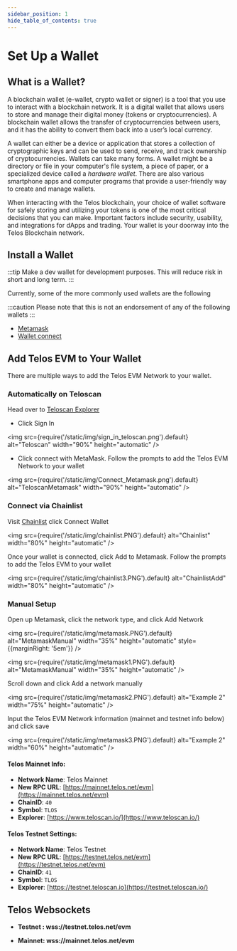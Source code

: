 ```yaml
---
sidebar_position: 1
hide_table_of_contents: true
---
```


# Set Up a Wallet

## What is a Wallet?

A blockchain wallet (e-wallet, crypto wallet or signer) is a tool that you use to interact with a blockchain network. It is a digital wallet that allows users to store and manage their digital money (tokens or cryptocurrencies). A blockchain wallet allows the transfer of cryptocurrencies between users, and it has the ability to convert them back into a user’s local currency.

A wallet can either be a device or application that stores a collection of cryptographic keys and can be used to send, receive, and track ownership of cryptocurrencies. Wallets can take many forms. A wallet might be a directory or file in your computer's file system, a piece of paper, or a specialized device called a _hardware wallet_. There are also various smartphone apps and computer programs that provide a user-friendly way to create and manage wallets.

When interacting with the Telos blockchain, your choice of wallet software for safely storing and utilizing your tokens is one of the most critical decisions that you can make. Important factors include security, usability, and integrations for dApps and trading. Your wallet is your doorway into the Telos Blockchain network.

## Install a Wallet

:::tip
Make a dev wallet for development purposes. This will reduce risk in short and long term.
:::

Currently, some of the more commonly used wallets are the following

:::caution
Please note that this is not an endorsement of any of the following wallets
:::

* [Metamask](https://metamask.io)&#x20;
* [Wallet connect](https://walletconnect.com/)
  
## Add Telos EVM to Your Wallet 

There are multiple ways to add the Telos EVM Network to your wallet.

### Automatically on Teloscan

Head over to [Teloscan Explorer](https://teloscan.io)

- Click Sign In

<img
    src={require('/static/img/sign_in_teloscan.png').default}
    alt="Teloscan"
    width="90%"
    height="automatic"
/>

- Click connect with MetaMask. Follow the prompts to add the Telos EVM Network to your wallet

<img
    src={require('/static/img/Connect_Metamask.png').default}
    alt="TeloscanMetamask"
    width="90%"
    height="automatic"
/>

### Connect via Chainlist

Visit [Chainlist](https://chainlist.org/?search=Telos) click Connect Wallet

<img
    src={require('/static/img/chainlist.PNG').default}
    alt="Chainlist"
    width="80%"
    height="automatic"
/>

Once your wallet is connected, click Add to Metamask. Follow the prompts to add the Telos EVM to your wallet

<img
    src={require('/static/img/chainlist3.PNG').default}
    alt="ChainlistAdd"
    width="80%"
    height="automatic"
/>

### Manual Setup 

Open up Metamask, click the network type, and click Add Network

<img
    src={require('/static/img/metamask.PNG').default}
    alt="MetamaskManual"
    width="35%"
    height="automatic"
    style={{marginRight: '5em'}}
/>

<img
    src={require('/static/img/metamask1.PNG').default}
    alt="MetamaskManual"
    width="35%"
    height="automatic"
/>

Scroll down and click Add a network manually

<img
  src={require('/static/img/metamask2.PNG').default}
  alt="Example 2"
  width="75%"
  height="automatic"
/>

Input the Telos EVM Network information (mainnet and testnet info below) and click save

<img
  src={require('/static/img/metamask3.PNG').default}
  alt="Example 2"
  width="60%"
  height="automatic"
/>

#### **Telos Mainnet Info:**

* **Network Name**: Telos Mainnet 
* **New RPC URL**: [https://mainnet.telos.net/evm](https://mainnet.telos.net/evm)
* **ChainID**: `40`
* **Symbol**: `TLOS`
* **Explorer**: [https://www.teloscan.io/](https://www.teloscan.io/)

#### **Telos Testnet Settings:**

* **Network Name**: Telos Testnet
* **New RPC URL**: [https://testnet.telos.net/evm](https://testnet.telos.net/evm)
* **ChainID**: `41`
* **Symbol**: `TLOS`
* **Explorer**: [https://testnet.teloscan.io](https://testnet.teloscan.io/)

## Telos Websockets

* **Testnet : wss://testnet.telos.net/evm**

* **Mainnet: wss://mainnet.telos.net/evm**

